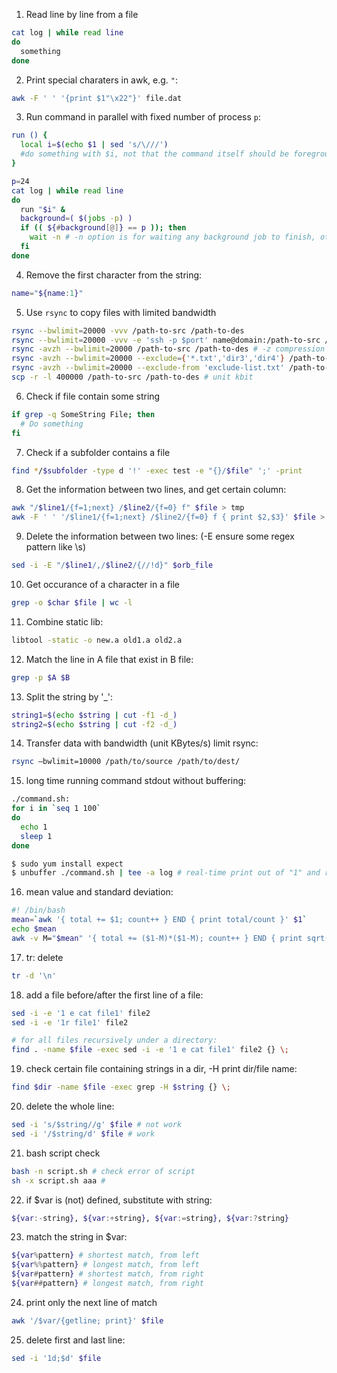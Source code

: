 1. Read line by line from a file
```bash
cat log | while read line
do
  something
done
```

2. Print special charaters in awk, e.g. `"`:
```bash
awk -F ' ' '{print $1"\x22"}' file.dat
```

3. Run command in parallel with fixed number of process `p`:
```bash
run () {
  local i=$(echo $1 | sed 's/\///')
  #do something with $i, not that the command itself should be foreground
}

p=24
cat log | while read line
do
  run "$i" &
  background=( $(jobs -p) )
  if (( ${#background[@]} == p )); then
    wait -n # -n option is for waiting any background job to finish, otherwise until all jobs finish
  fi
done

```

4. Remove the first character from the string:
```bash
name="${name:1}"
```

5. Use `rsync` to copy files with limited bandwidth
```bash
rsync --bwlimit=20000 -vvv /path-to-src /path-to-des
rsync --bwlimit=20000 -vvv -e 'ssh -p $port' name@domain:/path-to-src /path-to-des
rsync -avzh --bwlimit=20000 /path-to-src /path-to-des # -z compression
rsync -avzh --bwlimit=20000 --exclude={'*.txt','dir3','dir4'} /path-to-src /path-to-des
rsync -avzh --bwlimit=20000 --exclude-from 'exclude-list.txt' /path-to-src /path-to-des
scp -r -l 400000 /path-to-src /path-to-des # unit kbit
```

6. Check if file contain some string
```bash
if grep -q SomeString File; then
  # Do something
fi
```

7. Check if a subfolder contains a file
```bash
find */$subfolder -type d '!' -exec test -e "{}/$file" ';' -print
```

8. Get the information between two lines, and get certain column:
```bash
awk "/$line1/{f=1;next} /$line2/{f=0} f" $file > tmp
awk -F ' ' '/$line1/{f=1;next} /$line2/{f=0} f { print $2,$3}' $file > tmp
```

9. Delete the information between two lines: (-E ensure some regex pattern like \s)
```bash
sed -i -E "/$line1/,/$line2/{//!d}" $orb_file
```

10. Get occurance of a character in a file
```bash
grep -o $char $file | wc -l
```

11. Combine static lib:
```bash
libtool -static -o new.a old1.a old2.a
```

12. Match the line in A file that exist in B file:
```bash
grep -p $A $B
```

13. Split the string by '_':
```bash
string1=$(echo $string | cut -f1 -d_)
string2=$(echo $string | cut -f2 -d_)
```

14. Transfer data with bandwidth (unit KBytes/s) limit rsync:
```bash
rsync –bwlimit=10000 /path/to/source /path/to/dest/
```

15. long time running command stdout without buffering:
```bash
./command.sh:
for i in `seq 1 100`
do 
  echo 1
  sleep 1
done

$ sudo yum install expect
$ unbuffer ./command.sh | tee -a log # real-time print out of "1" and redirect to log file
```

16. mean value and standard deviation:
```bash
#! /bin/bash
mean=`awk '{ total += $1; count++ } END { print total/count }' $1`
echo $mean
awk -v M="$mean" '{ total += ($1-M)*($1-M); count++ } END { print sqrt(total/count) }' $1
```

17. tr: delete
```bash
tr -d '\n'
```

18. add a file before/after the first line of a file:
```bash
sed -i -e '1 e cat file1' file2
sed -i -e '1r file1' file2

# for all files recursively under a directory:
find . -name $file -exec sed -i -e '1 e cat file1' file2 {} \;
```

19. check certain file containing strings in a dir, -H print dir/file name:
```bash
find $dir -name $file -exec grep -H $string {} \;
```

20. delete the whole line:
```bash
sed -i 's/$string//g' $file # not work
sed -i '/$string/d' $file # work
```

21. bash script check
```bash
bash -n script.sh # check error of script
sh -x script.sh aaa #
```

22. if $var is (not) defined, substitute with string:
```bash
${var:-string}, ${var:+string}, ${var:=string}, ${var:?string}
```

23. match the string in $var:
```bash
${var%pattern} # shortest match, from left
${var%%pattern} # longest match, from left
${var#pattern} # shortest match, from right
${var##pattern} # longest match, from right
```

24. print only the next line of match
```bash
awk '/$var/{getline; print}' $file
```

25. delete first and last line:
```bash
sed -i '1d;$d' $file
```
